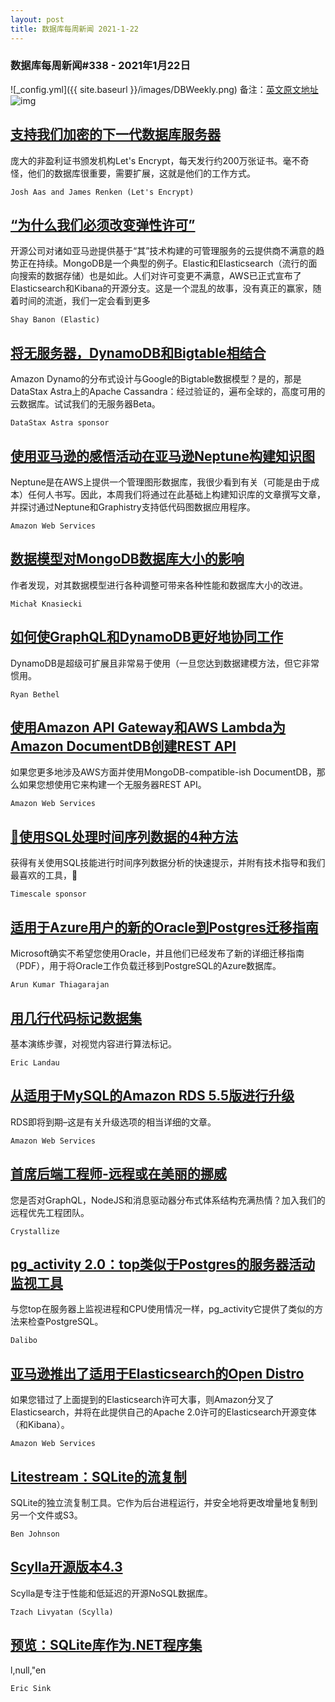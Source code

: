 ```yaml
---
layout: post
title: 数据库每周新闻 2021-1-22
---
```

### 数据库每周新闻#338 - 2021年1月22日
![_config.yml]({{ site.baseurl }}/images/DBWeekly.png)
备注：[英文原文地址](https://dbweekly.com/issues/338)
![img](https://res.cloudinary.com/cpress/image/upload/w_1280,e_sharpen:60/m8abareuqmlkwjwxvafw.jpg)


## [支持我们加密的下一代数据库服务器](https://dbweekly.com/link/101803/web)
庞大的非盈利证书颁发机构Let's Encrypt，每天发行约200万张证书。毫不奇怪，他们的数据库很重要，需要扩展，这就是他们的工作方式。

`Josh Aas and James Renken (Let's Encrypt)`


## [“为什么我们必须改变弹性许可”](https://dbweekly.com/link/101805/web)
开源公司对诸如亚马逊提供基于“其”技术构建的可管理服务的云提供商不满意的趋势正在持续。MongoDB是一个典型的例子。Elastic和Elasticsearch（流行的面向搜索的数据存储）也是如此。人们对许可变更不满意，AWS已正式宣布了Elasticsearch和Kibana的开源分支。这是一个混乱的故事，没有真正的赢家，随着时间的流逝，我们一定会看到更多

`Shay Banon (Elastic)`


## [将无服务器，DynamoDB和Bigtable相结合](https://dbweekly.com/link/101809/web)
Amazon Dynamo的分布式设计与Google的Bigtable数据模型？是的，那是DataStax Astra上的Apache Cassandra：经过验证的，遍布全球的，高度可用的云数据库。试试我们的无服务器Beta。

`DataStax Astra sponsor`


## [使用亚马逊的感悟活动在亚马逊Neptune构建知识图](https://dbweekly.com/link/101810/web)
Neptune是在AWS上提供一个管理图形数据库，我很少看到有关（可能是由于成本）任何人书写。因此，本周我们将通过在此基础上构建知识库的文章撰写文章，并探讨通过Neptune和Graphistry支持低代码图数据应用程序。

`Amazon Web Services`


## [数据模型对MongoDB数据库大小的影响](https://dbweekly.com/link/101813/web)
作者发现，对其数据模型进行各种调整可带来各种性能和数据库大小的改进。

`Michał Knasiecki`


## [如何使GraphQL和DynamoDB更好地协同工作](https://dbweekly.com/link/101814/web)
DynamoDB是超级可扩展且非常易于使用（一旦您达到数据建模方法，但它非常惯用。

`Ryan Bethel`


## [使用Amazon API Gateway和AWS Lambda为Amazon DocumentDB创建REST API](https://dbweekly.com/link/101816/web)
如果您更多地涉及AWS方面并使用MongoDB-compatible-ish DocumentDB，那么如果您想使用它来构建一个无服务器REST API。

`Amazon Web Services`


## [📌使用SQL处理时间序列数据的4种方法](https://dbweekly.com/link/101817/web)
获得有关使用SQL技能进行时间​​序列数据分析的快速提示，并附有技术指导和我们最喜欢的工具，🙌

`Timescale sponsor`


## [适用于Azure用户的新的Oracle到Postgres迁移指南](https://dbweekly.com/link/101818/web)
Microsoft确实不希望您使用Oracle，并且他们已经发布了新的详细迁移指南（PDF），用于将Oracle工作负载迁移到PostgreSQL的Azure数据库。

`Arun Kumar Thiagarajan`


## [用几行代码标记数据集](https://dbweekly.com/link/101820/web)
基本演练步骤，对视觉内容进行算法标记。

`Eric Landau`


## [从适用于MySQL的Amazon RDS 5.5版进行升级](https://dbweekly.com/link/101821/web)
RDS即将到期–这是有关升级选项的相当详细的文章。

`Amazon Web Services`


## [首席后端工程师-远程或在美丽的挪威](https://dbweekly.com/link/101822/web)
您是否对GraphQL，NodeJS和消息驱动器分布式体系结构充满热情？加入我们的远程优先工程团队。

`Crystallize`


## [pg_activity 2.0：top类似于Postgres的服务器活动监视工具](https://dbweekly.com/link/101823/web)
与您top在服务器上监视进程和CPU使用情况一样，pg_activity它提供了类似的方法来检查PostgreSQL。

`Dalibo`


## [亚马逊推出了适用于Elasticsearch的Open Distro](https://dbweekly.com/link/101808/web)
如果您错过了上面提到的Elasticsearch许可大事，则Amazon分叉了Elasticsearch，并将在此提供自己的Apache 2.0许可的Elasticsearch开源变体（和Kibana）。

`Amazon Web Services`


## [Litestream：SQLite的流复制](https://dbweekly.com/link/101825/web)
SQLite的独立流复制工具。它作为后台进程运行，并安全地将更改增量地复制到另一个文件或S3。

`Ben Johnson`


## [Scylla开源版本4.3 ](https://dbweekly.com/link/101826/web)
Scylla是专注于性能和低延迟的开源NoSQL数据库。

`Tzach Livyatan (Scylla)`


## [预览：SQLite库作为.NET程序集](https://dbweekly.com/link/101827/web)
l,null,"en

`Eric Sink`
